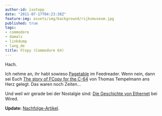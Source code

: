 ```yaml
---
author-id: isotopp
date: "2011-07-17T04:23:38Z"
feature-img: assets/img/background/rijksmuseum.jpg
published: true
tags:
- commodore
- damals
- linkdump
- lang_de
title: FCopy (Commodore 64)
---
```

Hach.

Ich nehme an, ihr habt sowieso 
[Pagetable](http://www.pagetable.com/) 
im Feedreader. Wenn nein, dann sei Euch 
[The story of FCopy for the C-64](http://www.pagetable.com/?p=647) 
von Thomas Tempelmann ans Herz gelegt. Das waren noch Zeiten...

Und weil wir gerade bei der Nostalgie sind: 
[Die Geschichte von Ethernet](http://www.wired.com/epicenter/2011/07/speed-matters/) bei Wired.

<b>Update:</b> [Nachfolge-Artikel](http://www.pagetable.com/?p=656).

